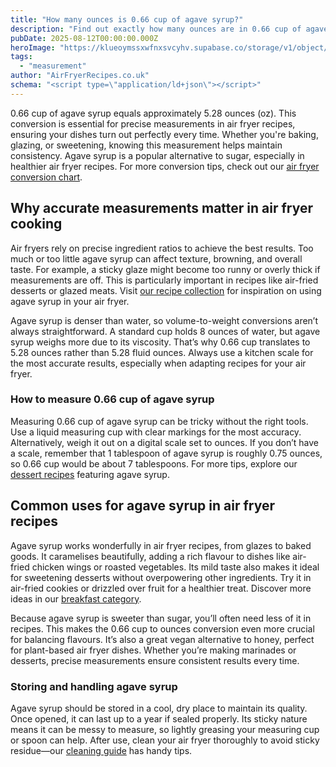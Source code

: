 ```yaml
---
title: "How many ounces is 0.66 cup of agave syrup?"
description: "Find out exactly how many ounces are in 0.66 cup of agave syrup with this simple UK conversion guide. Perfect for air fryer recipes!"
pubDate: 2025-08-12T00:00:00.000Z
heroImage: "https://klueoymssxwfnxsvcyhv.supabase.co/storage/v1/object/public/md/how-many-ounces-is-0-66-cup-agave-syrup-e5770c30.webp"
tags:
  - "measurement"
author: "AirFryerRecipes.co.uk"
schema: "<script type=\"application/ld+json\"></script>"
---
```


<p>0.66 cup of agave syrup equals approximately 5.28 ounces (oz). This conversion is essential for precise measurements in air fryer recipes, ensuring your dishes turn out perfectly every time. Whether you're baking, glazing, or sweetening, knowing this measurement helps maintain consistency. Agave syrup is a popular alternative to sugar, especially in healthier air fryer recipes. For more conversion tips, check out our <a href=https://www.airfryerrecipe.co.uk/air-fryer-conversion-chart>air fryer conversion chart</a>.</p>

<h2>Why accurate measurements matter in air fryer cooking</h2>
<p>Air fryers rely on precise ingredient ratios to achieve the best results. Too much or too little agave syrup can affect texture, browning, and overall taste. For example, a sticky glaze might become too runny or overly thick if measurements are off. This is particularly important in recipes like air-fried desserts or glazed meats. Visit <a href=https://www.airfryerrecipe.co.uk/recipes>our recipe collection</a> for inspiration on using agave syrup in your air fryer.</p>

<p>Agave syrup is denser than water, so volume-to-weight conversions aren’t always straightforward. A standard cup holds 8 ounces of water, but agave syrup weighs more due to its viscosity. That’s why 0.66 cup translates to 5.28 ounces rather than 5.28 fluid ounces. Always use a kitchen scale for the most accurate results, especially when adapting recipes for your air fryer.</p>

<h3>How to measure 0.66 cup of agave syrup</h3>
<p>Measuring 0.66 cup of agave syrup can be tricky without the right tools. Use a liquid measuring cup with clear markings for the most accuracy. Alternatively, weigh it out on a digital scale set to ounces. If you don’t have a scale, remember that 1 tablespoon of agave syrup is roughly 0.75 ounces, so 0.66 cup would be about 7 tablespoons. For more tips, explore our <a href=https://www.airfryerrecipe.co.uk/recipe-category/dessert>dessert recipes</a> featuring agave syrup.</p>

<h2>Common uses for agave syrup in air fryer recipes</h2>
<p>Agave syrup works wonderfully in air fryer recipes, from glazes to baked goods. It caramelises beautifully, adding a rich flavour to dishes like air-fried chicken wings or roasted vegetables. Its mild taste also makes it ideal for sweetening desserts without overpowering other ingredients. Try it in air-fried cookies or drizzled over fruit for a healthier treat. Discover more ideas in our <a href=https://www.airfryerrecipe.co.uk/recipe-category/breakfast>breakfast category</a>.</p>

<p>Because agave syrup is sweeter than sugar, you’ll often need less of it in recipes. This makes the 0.66 cup to ounces conversion even more crucial for balancing flavours. It’s also a great vegan alternative to honey, perfect for plant-based air fryer dishes. Whether you’re making marinades or desserts, precise measurements ensure consistent results every time.</p>

<h3>Storing and handling agave syrup</h3>
<p>Agave syrup should be stored in a cool, dry place to maintain its quality. Once opened, it can last up to a year if sealed properly. Its sticky nature means it can be messy to measure, so lightly greasing your measuring cup or spoon can help. After use, clean your air fryer thoroughly to avoid sticky residue—our <a href=https://www.airfryerrecipe.co.uk/air-fryer-cleaner>cleaning guide</a> has handy tips.</p>